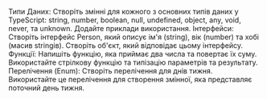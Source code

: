 Типи Даних: Створіть змінні для кожного з основних типів даних у TypeScript: string, number, boolean, null, undefined, object, any, void, never, та unknown. Додайте приклади використання.
Інтерфейси: Створіть інтерфейс Person, який описує ім'я (string), вік (number) та хобі (масив stringів). Створіть об'єкт, який відповідає цьому інтерфейсу.
Функції: Напишіть функцію, яка приймає два числа та повертає їх суму. Використайте стрілкову функцію та типізацію параметрів та результату.
Перелічення (Enum): Створіть перелічення для днів тижня. Використайте це перелічення для створення змінної, яка представляє поточний день тижня.